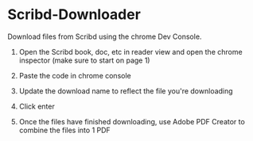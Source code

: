 # Scribd-Downloader
Download files from Scribd using the chrome Dev Console.

1. Open the Scribd book, doc, etc in reader view and open the chrome inspector (make sure to start on page 1)
2. Paste the code in chrome console
3. Update the download name to reflect the file you're downloading
4. Click enter

5. Once the files have finished downloading, use Adobe PDF Creator to combine the files into 1 PDF
